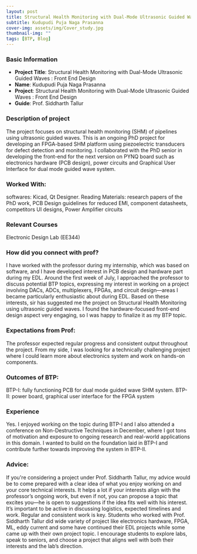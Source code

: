 ```yaml
---
layout: post
title: Structural Health Monitoring with Dual-Mode Ultrasonic Guided Waves : Front End Design
subtitle: Kudupudi Puja Naga Prasanna
cover-img: assets/img/Cover_study.jpg
thumbnail-img: ""
tags: [BTP, Blog]
---
```


### Basic Information

- **Project Title**: Structural Health Monitoring with Dual-Mode Ultrasonic Guided Waves : Front End Design
- **Name**: Kudupudi Puja Naga Prasanna
- **Project**: Structural Health Monitoring with Dual-Mode Ultrasonic Guided Waves : Front End Design
- **Guide**: Prof. Siddharth Tallur

### Description of project

The project focuses on structural health monitoring (SHM) of pipelines using ultrasonic guided waves. This is an ongoing PhD project for developing an FPGA-based SHM platform using piezoelectric transducers for defect detection and monitoring. I collaborated with the PhD senior in developing the front-end for the next version on PYNQ board such as electronics hardware (PCB design), power circuits and Graphical User Interface for dual mode guided wave system.

### Worked With:

softwares: Kicad, Qt Designer. Reading Materials: research papers of the PhD work, PCB Design guidelines for reduced EMI, component datasheets, competitors UI designs, Power Amplifier circuits

### Relevant Courses

Electronic Design Lab (EE344)

### How did you connect with prof?

I have worked with the professor during my internship, which was based on software, and I have developed interest in PCB design and hardware part during my EDL. Around the first week of July, I approached the professor to discuss potential BTP topics, expressing my interest in working on a project involving DACs, ADCs, multiplexers, FPGAs, and circuit design—areas I became particularly enthusiastic about during EDL. Based on these interests, sir has suggested me the project on Structural Health Monitoring using ultrasonic guided waves. I found the hardware-focused front-end design aspect very engaging, so I was happy to finalize it as my BTP topic.

### Expectations from Prof:

The professor expected regular progress and consistent output throughout the project. From my side, I was looking for a technically challenging project where I could learn more about electronics system and work on hands-on components. 

### Outcomes of BTP:

BTP-I: fully functioning PCB for dual mode guided wave SHM system.
BTP-II: power board, graphical user interface for the FPGA system

### Experience

Yes. I enjoyed working on the topic during BTP-I and I also attended a conference on Non-Destructive Techniques in December, where I got tons of motivation and exposure to ongoing research and real-world applications in this domain. I wanted to build on the foundation laid in BTP-I and contribute further towards improving the system in BTP-II.

### Advice:

If you're considering a project under Prof. Siddharth Tallur, my advice would be to come prepared with a clear idea of what you enjoy working on and your core technical interests. It helps a lot if your interests align with the professor’s ongoing work, but even if not, you can propose a topic that excites you—he is open to suggestions if the idea fits well with his interest. It’s important to be active in discussing logistics, expected timelines and work. Regular and consistent work is key. 
Students who worked with Prof. Siddharth Tallur did wide variety of project like electronics hardware, FPGA, ML, eddy current and some have continued their EDL projects while some came up with their own project topic.
I encourage students to explore labs, speak to seniors, and choose a project that aligns well with both their interests and the lab’s direction.
